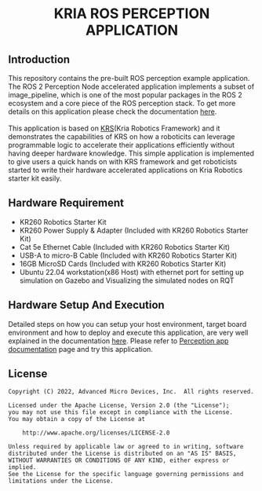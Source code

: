 <h1 align="center">KRIA ROS PERCEPTION APPLICATION</h1>

## Introduction
This repository contains the pre-built ROS perception example application. The ROS 2 Perception Node accelerated application implements a subset of image_pipeline, which is one of the most popular packages in the ROS 2 ecosystem and a core piece of the ROS perception stack. To get more details on this application please check the documentation [here](https://xilinx.github.io/kria-apps-docs/kr260/build/html/docs/ros2_perception_node/docs/introduction.html).
<br><br>
This application is based on [KRS](https://xilinx.github.io/KRS/sphinx/build/html/index.html)(Kria Robotics Framework) and it demonstrates the capabilities of KRS on how a roboticits can leverage programmable logic to accelerate their applications efficiently without having deeper hardware knowledge. This simple application is implemented to give users a quick hands on with KRS framework and get roboticists started to write their hardware accelerated applications on Kria Robotics starter kit easily.


## Hardware Requirement

- KR260 Robotics Starter Kit
- KR260 Power Supply & Adapter (Included with KR260 Robotics Starter Kit)
- Cat 5e Ethernet Cable (Included with KR260 Robotics Starter Kit)
- USB-A to micro-B Cable (Included with KR260 Robotics Starter Kit)
- 16GB MicroSD Cards (Included with KR260 Robotics Starter Kit)
- Ubuntu 22.04 workstation(x86 Host) with ethernet port for setting up simulation on Gazebo and Visualizing the simulated nodes on RQT


## Hardware Setup And Execution

Detailed steps on how you can setup your host environment, target board environment and how to deploy and execute this application, are very well explained in the documentation [here](https://xilinx.github.io/kria-apps-docs/kr260/build/html/docs/ros2_perception_node/docs/app_deployment.html). Please refer to [Perception app documentation](https://xilinx.github.io/kria-apps-docs/kr260/build/html/docs/ros2_perception_node/ros2_perception_node_landing.html) page and try this application.

## License

```
Copyright (C) 2022, Advanced Micro Devices, Inc.  All rights reserved.

Licensed under the Apache License, Version 2.0 (the "License");
you may not use this file except in compliance with the License.
You may obtain a copy of the License at

    http://www.apache.org/licenses/LICENSE-2.0

Unless required by applicable law or agreed to in writing, software
distributed under the License is distributed on an "AS IS" BASIS,
WITHOUT WARRANTIES OR CONDITIONS OF ANY KIND, either express or implied.
See the License for the specific language governing permissions and
limitations under the License.
```
